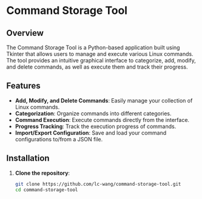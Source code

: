 # Command Storage Tool

## Overview

The Command Storage Tool is a Python-based application built using Tkinter that allows users to manage and execute various Linux commands. The tool provides an intuitive graphical interface to categorize, add, modify, and delete commands, as well as execute them and track their progress.

## Features

- **Add, Modify, and Delete Commands**: Easily manage your collection of Linux commands.
- **Categorization**: Organize commands into different categories.
- **Command Execution**: Execute commands directly from the interface.
- **Progress Tracking**: Track the execution progress of commands.
- **Import/Export Configuration**: Save and load your command configurations to/from a JSON file.

## Installation

1. **Clone the repository**:
   ```bash
   git clone https://github.com/lc-wang/command-storage-tool.git
   cd command-storage-tool
